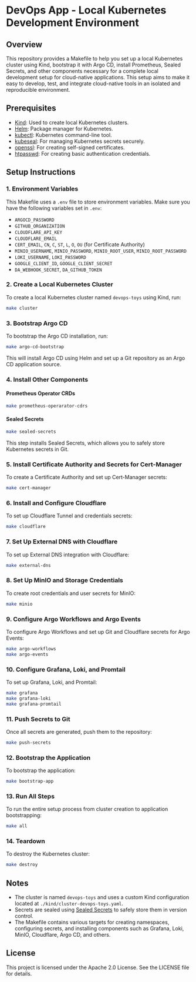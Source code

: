 # DevOps App - Local Kubernetes Development Environment

## Overview

This repository provides a Makefile to help you set up a local Kubernetes cluster using Kind, bootstrap it with Argo CD, install Prometheus, Sealed Secrets, and other components necessary for a complete local development setup for cloud-native applications. This setup aims to make it easy to develop, test, and integrate cloud-native tools in an isolated and reproducible environment.

## Prerequisites

- [Kind](https://kind.sigs.k8s.io/): Used to create local Kubernetes clusters.
- [Helm](https://helm.sh/): Package manager for Kubernetes.
- [kubectl](https://kubernetes.io/docs/tasks/tools/): Kubernetes command-line tool.
- [kubeseal](https://github.com/bitnami-labs/sealed-secrets): For managing Kubernetes secrets securely.
- [openssl](https://www.openssl.org/): For creating self-signed certificates.
- [htpasswd](https://httpd.apache.org/docs/2.4/programs/htpasswd.html): For creating basic authentication credentials.

## Setup Instructions

### 1. Environment Variables

This Makefile uses a `.env` file to store environment variables. Make sure you have the following variables set in `.env`:

- `ARGOCD_PASSWORD`
- `GITHUB_ORGANIZATION`
- `CLOUDFLARE_API_KEY`
- `CLOUDFLARE_EMAIL`
- `CERT_EMAIL`, `CN`, `C`, `ST`, `L`, `O`, `OU` (for Certificate Authority)
- `MINIO_USERNAME`, `MINIO_PASSWORD`, `MINIO_ROOT_USER`, `MINIO_ROOT_PASSWORD`
- `LOKI_USERNAME`, `LOKI_PASSWORD`
- `GOOGLE_CLIENT_ID`, `GOOGLE_CLIENT_SECRET`
- `DA_WEBHOOK_SECRET`, `DA_GITHUB_TOKEN`

### 2. Create a Local Kubernetes Cluster

To create a local Kubernetes cluster named `devops-toys` using Kind, run:

```sh
make cluster
```

### 3. Bootstrap Argo CD

To bootstrap the Argo CD installation, run:

```sh
make argo-cd-bootstrap
```

This will install Argo CD using Helm and set up a Git repository as an Argo CD application source.

### 4. Install Other Components

#### Prometheus Operator CRDs

```sh
make prometheus-operarator-cdrs
```

#### Sealed Secrets

```sh
make sealed-secrets
```

This step installs Sealed Secrets, which allows you to safely store Kubernetes secrets in Git.

### 5. Install Certificate Authority and Secrets for Cert-Manager

To create a Certificate Authority and set up Cert-Manager secrets:

```sh
make cert-manager
```

### 6. Install and Configure Cloudflare

To set up Cloudflare Tunnel and credentials secrets:

```sh
make cloudflare
```

### 7. Set Up External DNS with Cloudflare

To set up External DNS integration with Cloudflare:

```sh
make external-dns
```

### 8. Set Up MinIO and Storage Credentials

To create root credentials and user secrets for MinIO:

```sh
make minio
```

### 9. Configure Argo Workflows and Argo Events

To configure Argo Workflows and set up Git and Cloudflare secrets for Argo Events:

```sh
make argo-workflows
make argo-events
```

### 10. Configure Grafana, Loki, and Promtail

To set up Grafana, Loki, and Promtail:

```sh
make grafana
make grafana-loki
make grafana-promtail
```

### 11. Push Secrets to Git

Once all secrets are generated, push them to the repository:

```sh
make push-secrets
```

### 12. Bootstrap the Application

To bootstrap the application:

```sh
make bootstrap-app
```

### 13. Run All Steps

To run the entire setup process from cluster creation to application bootstrapping:

```sh
make all
```

### 14. Teardown

To destroy the Kubernetes cluster:

```sh
make destroy
```

## Notes

- The cluster is named `devops-toys` and uses a custom Kind configuration located at `./kind/cluster-devops-toys.yaml`.
- Secrets are sealed using [Sealed Secrets](https://github.com/bitnami-labs/sealed-secrets) to safely store them in version control.
- The Makefile contains various targets for creating namespaces, configuring secrets, and installing components such as Grafana, Loki, MinIO, Cloudflare, Argo CD, and others.

## License

This project is licensed under the Apache 2.0 License. See the LICENSE file for details.

